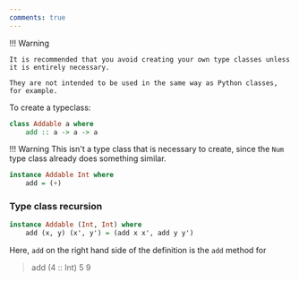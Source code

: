 ```yaml
---
comments: true
---
```


!!! Warning 

    It is recommended that you avoid creating your own type classes unless it is entirely necessary.

    They are not intended to be used in the same way as Python classes, for example. 

To create a typeclass:

```hs
class Addable a where
    add :: a -> a -> a
```

!!! Warning
    This isn't a type class that is necessary to create, since the `Num` type class already does something similar.

```hs
instance Addable Int where
    add = (+)
```

### Type class recursion

```hs
instance Addable (Int, Int) where
    add (x, y) (x', y') = (add x x', add y y')
```

Here, `add` on the right hand side of the definition is the `add` method for

> add (4 :: Int) 5
9
```